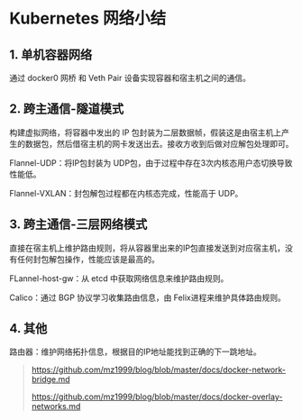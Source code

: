 # Kubernetes 网络小结



## 1. 单机容器网络

通过 docker0 网桥 和 Veth Pair 设备实现容器和宿主机之间的通信。



## 2. 跨主通信-隧道模式

构建虚拟网络，将容器中发出的 IP 包封装为二层数据帧，假装这是由宿主机上产生的数据包，然后借宿主机的网卡发送出去。接收方收到后做对应解包处理即可。

Flannel-UDP：将IP包封装为 UDP包，由于过程中存在3次内核态用户态切换导致性能低。

Flannel-VXLAN：封包解包过程都在内核态完成，性能高于 UDP。



## 3. 跨主通信-三层网络模式

直接在宿主机上维护路由规则，将从容器里出来的IP包直接发送到对应宿主机，没有任何封包解包操作，性能应该是最高的。

FLannel-host-gw：从 etcd 中获取网络信息来维护路由规则。

Calico：通过 BGP 协议学习收集路由信息，由 Felix进程来维护具体路由规则。





## 4. 其他

路由器：维护网络拓扑信息，根据目的IP地址能找到正确的下一跳地址。





> https://github.com/mz1999/blog/blob/master/docs/docker-network-bridge.md
>
> https://github.com/mz1999/blog/blob/master/docs/docker-overlay-networks.md